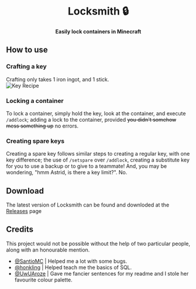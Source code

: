 <div align="center">

# Locksmith 🔒

**Easily lock containers in Minecraft**
 
</div>

## How to use

### Crafting a key
Crafting only takes 1 iron ingot, and 1 stick.<br>
![Key Recipe](https://cdn.upload.systems/uploads/nhv8sooY.png)

### Locking a container
To lock a container, simply hold the key, look at the container, and execute `/addlock`; adding a lock to the container, provided ~~you didn't somehow mess something up~~ no errors.

### Creating spare keys
Creating a spare key follows similar steps to creating a regular key, with one key difference; the use of `/setspare` over `/addlock`, creating a substitute key for you to use a backup or to give to a teammate! And, you may be wondering, "hmm Astrid, is there a key limit?". No.

## Download

The latest version of Locksmith can be found and downloded at the [Releases](https://github.com/astridlol/Locksmith/releases) page

## Credits

This project would not be possible without the help of two particular people, along with an honourable mention.

- [@SantioMC](https://github.com/SantioMC/) | Helped me a lot with some bugs.
- [@honkling](https://github.com/honkling/) | Helped teach me the basics of SQL.
- [@UwUAroze](https://github.com/UwUAroze/) | Gave me fancier sentences for my readme and I stole her favourite colour palette.

